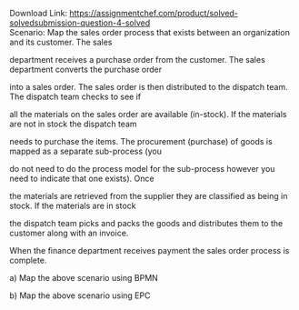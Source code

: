 Download Link: https://assignmentchef.com/product/solved-solvedsubmission-question-4-solved
<br>
Scenario: Map the sales order process that exists between an organization and its customer. The sales

department receives a purchase order from the customer. The sales department converts the purchase order

into a sales order. The sales order is then distributed to the dispatch team. The dispatch team checks to see if

all the materials on the sales order are available (in-stock). If the materials are not in stock the dispatch team

needs to purchase the items. The procurement (purchase) of goods is mapped as a separate sub-process (you

do not need to do the process model for the sub-process however you need to indicate that one exists). Once

the materials are retrieved from the supplier they are classified as being in stock. If the materials are in stock

the dispatch team picks and packs the goods and distributes them to the customer along with an invoice.

When the finance department receives payment the sales order process is complete.

a) Map the above scenario using BPMN

b) Map the above scenario using EPC